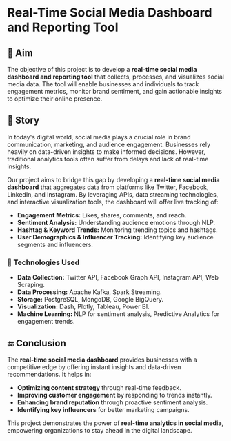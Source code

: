 # Real-Time Social Media Dashboard and Reporting Tool

## 📌 Aim
The objective of this project is to develop a **real-time social media dashboard and reporting tool** that collects, processes, and visualizes social media data. The tool will enable businesses and individuals to track engagement metrics, monitor brand sentiment, and gain actionable insights to optimize their online presence.

## 📖 Story
In today's digital world, social media plays a crucial role in brand communication, marketing, and audience engagement. Businesses rely heavily on data-driven insights to make informed decisions. However, traditional analytics tools often suffer from delays and lack of real-time insights.

Our project aims to bridge this gap by developing a **real-time social media dashboard** that aggregates data from platforms like Twitter, Facebook, LinkedIn, and Instagram. By leveraging APIs, data streaming technologies, and interactive visualization tools, the dashboard will offer live tracking of:

- **Engagement Metrics:** Likes, shares, comments, and reach.
- **Sentiment Analysis:** Understanding audience emotions through NLP.
- **Hashtag & Keyword Trends:** Monitoring trending topics and hashtags.
- **User Demographics & Influencer Tracking:** Identifying key audience segments and influencers.

### 🔧 Technologies Used
- **Data Collection:** Twitter API, Facebook Graph API, Instagram API, Web Scraping.
- **Data Processing:** Apache Kafka, Spark Streaming.
- **Storage:** PostgreSQL, MongoDB, Google BigQuery.
- **Visualization:** Dash, Plotly, Tableau, Power BI.
- **Machine Learning:** NLP for sentiment analysis, Predictive Analytics for engagement trends.

## 🔚 Conclusion
The **real-time social media dashboard** provides businesses with a competitive edge by offering instant insights and data-driven recommendations. It helps in:
- **Optimizing content strategy** through real-time feedback.
- **Improving customer engagement** by responding to trends instantly.
- **Enhancing brand reputation** through proactive sentiment analysis.
- **Identifying key influencers** for better marketing campaigns.

This project demonstrates the power of **real-time analytics in social media**, empowering organizations to stay ahead in the digital landscape.
